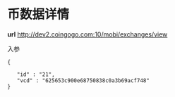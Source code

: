 # 币数据详情 #
**url**
http://dev2.coingogo.com:10/mobi/exchanges/view

入参

	{

	   "id" : "21",
	   "vcd" : "625653c900e68750838c0a3b69acf748"
	}



